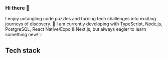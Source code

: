 ### Hi there 👋

I enjoy untangling code puzzles and turning tech challenges into exciting journeys of discovery. 🧩
I am currently developing with TypeScript, Node.js, PostgreSQL, React Native/Expo & Next.js, but always eagler to learn something new! 💡

## Tech stack

<!--
**juditla/juditla** is a ✨ _special_ ✨ repository because its `README.md` (this file) appears on your GitHub profile.

Here are some ideas to get you started:

- 🔭 I’m currently working on ...
- 🌱 I’m currently learning ...
- 👯 I’m looking to collaborate on ...
- 🤔 I’m looking for help with ...
- 💬 Ask me about ...
- 📫 How to reach me: ...
- 😄 Pronouns: ...
- ⚡ Fun fact: ...
-->
